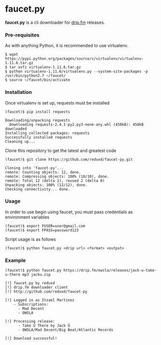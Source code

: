faucet.py
=========

**faucet.py** is a cli downloader for [drip.fm](https://drip.fm/) releases.

### Pre-requisites
As with anything Python, it is recommended to use virtualenv.
```
$ wget https://pypi.python.org/packages/source/v/virtualenv/virtualenv-1.11.6.tar.gz
$ tar xvfz virtualenv-1.11.6.tar.gz
$ python virtualenv-1.11.6/virtualenv.py --system-site-packages -p /usr/bin/python2.7 ~/faucet/
$ source ~/faucet/bin/activate
```

### Installation
Once virtualenv is set up, requests must be installed
```
(faucet)$ pip install requests

Downloading/unpacking requests
  Downloading requests-2.4.1-py2.py3-none-any.whl (458kB): 458kB downloaded
Installing collected packages: requests
Successfully installed requests
Cleaning up...
```

Clone this repository to get the latest and greatest code
```
(faucet)$ git clone https://github.com/reduxd/faucet-py.git

Cloning into 'faucet-py'...
remote: Counting objects: 12, done.
remote: Compressing objects: 100% (10/10), done.
remote: Total 12 (delta 1), reused 2 (delta 0)
Unpacking objects: 100% (12/12), done.
Checking connectivity... done.
```

### Usage
In order to use begin using faucet, you must pass credentials as environment variables
```
(faucet)$ export FUSER=user@gmail.com
(faucet)$ export FPASS=password123
```

Script usage is as follows
```
(faucet)$ python faucet.py <drip url> <format> <output>
```

### Example
```
(faucet)$ python faucet.py https://drip.fm/owsla/releases/jack-u-take-u-there mp3 jacku.zip

[!] faucet.py by reduxd
[!] drip.fm downloader client
[!] http://github.com/reduxd/faucet-py

[!] Logged in as Itzael Martinez
    - Subscriptions:
      - Mad Decent
      - OWSLA

[!] Processing release:
      - Take Ü There by Jack Ü
      - OWSLA/Mad Decent/Big Beat/Atlantic Records

[!] Download successful!
```
